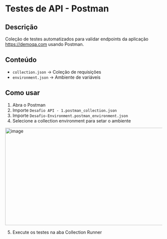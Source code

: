 # Testes de API - Postman

## Descrição
Coleção de testes automatizados para validar endpoints da aplicação https://demoqa.com usando Postman.

## Conteúdo
- `collection.json` → Coleção de requisições
- `environment.json` → Ambiente de variáveis

## Como usar
1. Abra o Postman
2. Importe `Desafio API - 1.postman_collection.json`
3. Importe `Desafio-Environment.postman_environment.json`
4. Selecione a collection environment para setar o ambiente
<img width="527" height="313" alt="image" src="https://github.com/user-attachments/assets/f459ee88-2631-458c-8687-8854e6b04ec4" />

5. Execute os testes na aba Collection Runner
